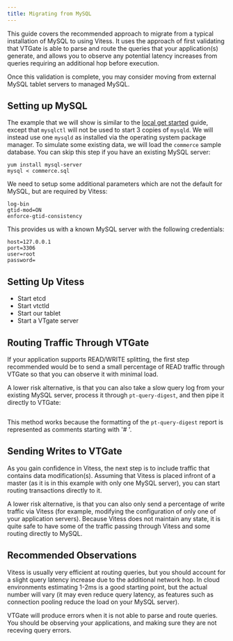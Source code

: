 ```yaml
---
title: Migrating from MySQL
---
```


This guide covers the recommended approach to migrate from a typical installation of MySQL to using Vitess. It uses the approach of first validating that VTGate is able to parse and route the queries that your application(s) generate, and allows you to observe any potential latency increases from queries requiring an additional hop before execution.

Once this validation is complete, you may consider moving from external MySQL tablet servers to managed MySQL.

## Setting up MySQL

The example that we will show is similar to the [local get started](../../get-started/local) guide, except that `mysqlctl` will not be used to start 3 copies of `mysqld`. We will instead use one `mysqld` as installed via the operating system package manager. To simulate some existing data, we will load the `commerce` sample database. You can skip this step if you have an existing MySQL server:

```
yum install mysql-server
mysql < commerce.sql
```

We need to setup some additional parameters which are not the default for MySQL, but are required by Vitess:
```
log-bin
gtid-mod=ON
enforce-gtid-consistency
```

This provides us with a known MySQL server with the following credentials:
```
host=127.0.0.1
port=3306
user=root
password=
```

## Setting Up Vitess

- Start etcd
- Start vtctld
- Start our tablet
- Start a VTgate server

## Routing Traffic Through VTGate

If your application supports READ/WRITE splitting, the first step recommended would be to send a small percentage of READ traffic through VTGate so that you can observe it with minimal load.

A lower risk alternative, is that you can also take a slow query log from your existing MySQL server, process it through `pt-query-digest`, and then pipe it directly to VTGate:

```
```

This method works because the formatting of the `pt-query-digest` report is represented as comments starting with '# '.

## Sending Writes to VTGate

As you gain confidence in Vitess, the next step is to include traffic that contains data modification(s). Assuming that Vitess is placed infront of a master (as it is in this example with only one MySQL server), you can start routing transactions directly to it.

A lower risk alternative, is that you can also only send a percentage of write traffic via Vitess (for example, modifying the configuration of only one of your application servers). Because Vitess does not maintain any state, it is quite safe to have some of the traffic passing through Vitess and some routing directly to MySQL.

## Recommended Observations

Vitess is usually very efficient at routing queries, but you should account for a slight query latency increase due to the additional network hop. In cloud environments estimating 1-2ms is a good starting point, but the actual number will vary (it may even reduce query latency, as features such as connection pooling reduce the load on your MySQL server).

VTGate will produce errors when it is not able to parse and route queries. You should be observing your applications, and making sure they are not receving query errors.



